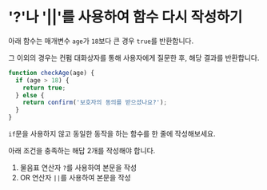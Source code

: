 # '?'나 '||'를 사용하여 함수 다시 작성하기

아래 함수는 매개변수 `age`가 `18`보다 큰 경우 `true`를 반환합니다.

그 이외의 경우는 컨펌 대화상자를 통해 사용자에게 질문한 후, 해당 결과를 반환합니다. 

```js
function checkAge(age) {
  if (age > 18) {
    return true;
  } else {
    return confirm('보호자의 동의를 받으셨나요?');
  }
}
```

`if`문을 사용하지 않고 동일한 동작을 하는 함수를 한 줄에 작성해보세요.

아래 조건을 충족하는 해답 2개를 작성해야 합니다.

1. 물음표 연산자 `?`를 사용하여 본문을 작성
2. OR 연산자 `||`를 사용하여 본문을 작성
